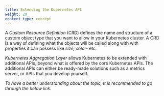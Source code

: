 ```yaml
---
title: Extending the Kubernetes API
weight: 20
content_type: concept
---
```



<!-- Overview -->

A _Custom Resource Definition_ (CRD) defines the name and structure of a custom object type that you want to allow in your Kubernetes cluster. A CRD is a way of defining what the objects will be called along with with properties it can possess like _size, color-_ etc.

_Kubernetes Aggregation Layer_ allows Kubernetes to be extended with additional APIs, beyond what is offered by the core Kubernetes APIs. The additional APIs can either be ready-made solutions such as a metrics server, or APIs that you develop yourself.

_To have a better understanding about the topic, It is recommended to go through the below link_.